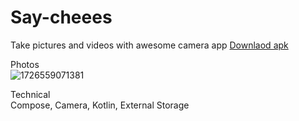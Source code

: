 # Say-cheees
Take pictures and videos with awesome camera app [Downlaod apk](https://github.com/Theultimatecreator/Say-cheees/releases/download/v1.0/app-debug.apk)


Photos                         
![1726559071381](https://github.com/user-attachments/assets/cb00b6ba-9967-4903-b37b-44daf11e3c22)

Technical                                     
Compose, Camera, Kotlin, External Storage
